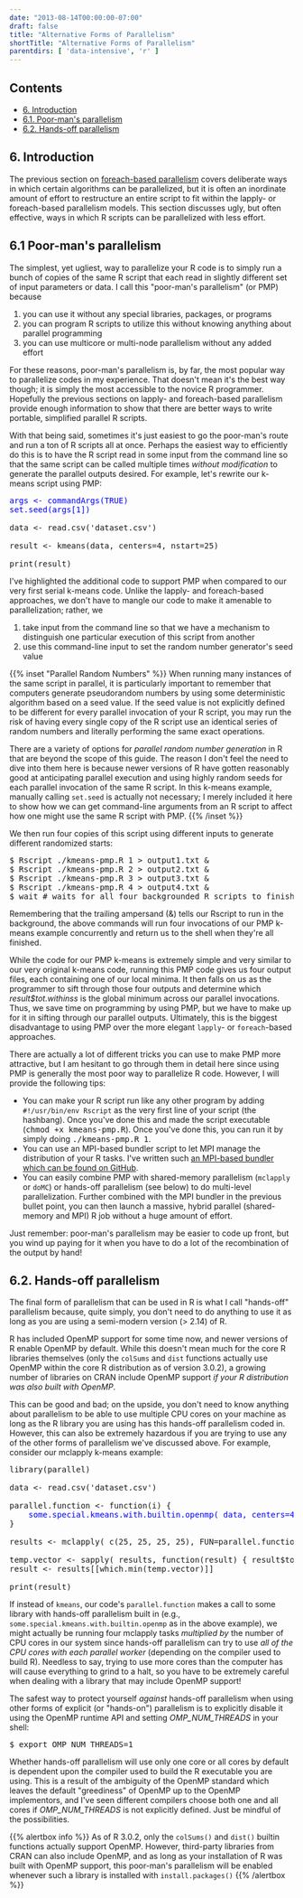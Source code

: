 ```yaml
---
date: "2013-08-14T00:00:00-07:00"
draft: false
title: "Alternative Forms of Parallelism"
shortTitle: "Alternative Forms of Parallelism"
parentdirs: [ 'data-intensive', 'r' ]
---
```


## Contents

* [6. Introduction](#6-introduction)
* [6.1. Poor-man's parallelism](#6-1-poor-man-s-parallelism)
* [6.2. Hands-off parallelism](#6-2-hands-off-parallelism)

## 6. Introduction

The previous section on [foreach-based parallelism](foreach-parallelism.html)
covers deliberate ways in which certain algorithms can be parallelized, but it
is often an inordinate amount of effort to restructure an entire script to
fit within the lapply- or foreach-based parallelism models.  This section
discusses ugly, but often effective, ways in which R scripts can be parallelized
with less effort.

## 6.1 Poor-man's parallelism

The simplest, yet ugliest, way to parallelize your R code is to simply run
a bunch of copies of the same R script that each read in slightly different 
set of input parameters or data.  I call this "poor-man's parallelism" (or PMP)
because

1. you can use it without any special libraries, packages, or programs
2. you can program R scripts to utilize this without knowing anything about
   parallel programming
3. you can use multicore or multi-node parallelism without any added effort

For these reasons, poor-man's parallelism is, by far, the most popular way to
parallelize codes in my experience.  That doesn't mean it's the best way though;
it is simply the most accessible to the novice R programmer.  Hopefully the
previous sections on lapply- and foreach-based parallelism provide enough 
information to show that there are better ways to write portable, simplified 
parallel R scripts.

With that being said, sometimes it's just easiest to go the poor-man's route
and run a ton of R scripts all at once.  Perhaps the easiest way to efficiently
do this is to have the R script read in some input from the command line so that
the same script can be called multiple times _without modification_ to
generate the parallel outputs desired.  For example, let's rewrite our k-means
script using PMP:

<pre>
<span style='color:blue'>args &lt;- commandArgs(TRUE)</span>
<span style='color:blue'>set.seed(args[1])</span>

data &lt;- read.csv('dataset.csv')

result &lt;- kmeans(data, centers=4, nstart=25)

print(result)
</pre>

I've highlighted the additional code to support PMP when compared to our
very first serial k-means code.  Unlike the lapply- and foreach-based 
approaches, we don't have to mangle our code to make it amenable to 
parallelization; rather, we

1. take input from the command line so that we have a mechanism to distinguish one particular execution of this script from another
2. use this command-line input to set the random number generator's seed value

<div class="shortcode">
{{% inset "Parallel Random Numbers" %}}
When running many instances of the same script in parallel, it is 
particularly important to remember that computers generate pseudorandom numbers
by using some deterministic algorithm based on a seed value.  If the seed value
is not explicitly defined to be different for every parallel invocation of your
R script, you may run the risk of having every single copy of the R script use
an identical series of random numbers and literally performing the same exact
operations.

There are a variety of options for _parallel random number generation_
in R that are beyond the scope of this guide.  The reason I don't feel the need
to dive into them here is because newer versions of R have gotten reasonably
good at anticipating parallel execution and using highly random seeds for each
parallel invocation of the same R script.  In this k-means example, manually
calling <code>set.seed</code> is actually not necessary; I merely included it
here to show how we can get command-line arguments from an R script to affect
how one might use the same R script with PMP.
{{% /inset %}}
</div>

We then run four copies of this script using different inputs to generate
different randomized starts:

<pre>
$ <kbd>Rscript ./kmeans-pmp.R 1 &gt; output1.txt &amp;</kbd>
$ <kbd>Rscript ./kmeans-pmp.R 2 &gt; output2.txt &amp;</kbd>
$ <kbd>Rscript ./kmeans-pmp.R 3 &gt; output3.txt &amp;</kbd>
$ <kbd>Rscript ./kmeans-pmp.R 4 &gt; output4.txt &amp;</kbd>
$ <kbd>wait</kbd> # waits for all four backgrounded R scripts to finish
</pre>

Remembering that the trailing ampersand (&amp;) tells our Rscript to run in
the background, the above commands will run four invocations of our PMP k-means
example concurrently and return us to the shell when they're all finished.

While the code for our PMP k-means is extremely simple and very similar to
our very original k-means code, running this PMP code gives us four output files,
each containing one of our local minima.  It then falls on us as the programmer
to sift through those four outputs and determine which 
<var>result$tot.withinss</var> is the global minimum across our parallel
invocations.  Thus, we save time on programming by using PMP, but we have to
make up for it in sifting through our parallel outputs.  Ultimately, this is the
biggest disadvantage to using PMP over the more elegant <code>lapply</code>- 
or <code>foreach</code>-based approaches.

There are actually a lot of different tricks you can use to make PMP more
attractive, but I am hesitant to go through them in detail here since using PMP
is generally the most poor way to parallelize R code.  However, I will provide
the following tips:

* You can make your R script run like any other program by adding <code>#!/usr/bin/env Rscript</code> as the very first line of your script (the hashbang).  Once you've done this and made the script executable (<kbd>chmod +x kmeans-pmp.R</kbd>).  Once you've done this, you can run it by simply doing <kbd>./kmeans-pmp.R 1</kbd>.
* You can use an MPI-based bundler script to let MPI manage the distribution of your R tasks.  I've written such <a href="https://github.com/sdsc/sdsc-user/tree/master/bundler">an MPI-based bundler which can be found on GitHub</a>.
* You can easily combine PMP with shared-memory parallelism (<code>mclapply</code> or <code>doMC</code>) or hands-off parallelism (see below) to do multi-level parallelization.  Further combined with the MPI bundler in the previous bullet point, you can then launch a massive, hybrid parallel (shared-memory and MPI) R job without a huge amount of effort.

Just remember: poor-man's parallelism may be easier to code up front, but you
wind up paying for it when you have to do a lot of the recombination of the 
output by hand!

## 6.2. Hands-off parallelism

The final form of parallelism that can be used in R is what I call 
"hands-off" parallelism because, quite simply, you don't need to do anything to
use it as long as you are using a semi-modern version (&gt; 2.14) of R.

R has included OpenMP support for some time now, and newer versions of R 
enable OpenMP by default.  While this doesn't mean much for the core R libraries 
themselves (only the <code>colSums</code> and <code>dist</code> functions 
actually use OpenMP within the core R distribution as of version 3.0.2), a 
growing number of libraries on CRAN include OpenMP support _if your R 
distribution was also built with OpenMP_.

This can be good and bad; on the upside, you don't need to know anything
about parallelism to be able to use multiple CPU cores on your machine as long
as the R library you are using has this hands-off parallelism coded in.
However, this can also be extremely hazardous if you are trying to use any of
the other forms of parallelism we've discussed above.  For example, consider our
mclapply k-means example:

<pre>
library(parallel)

data &lt;- read.csv('dataset.csv')

parallel.function &lt;- function(i) {
    <span style="color:blue">some.special.kmeans.with.builtin.openmp( data, centers=4, nstart=i )</span>
}

results &lt;- mclapply( c(25, 25, 25, 25), FUN=parallel.function )

temp.vector &lt;- sapply( results, function(result) { result$tot.withinss } )
result &lt;- results[[which.min(temp.vector)]]

print(result)
</pre>

If instead of <code>kmeans</code>, our code's <code>parallel.function</code>
makes a call to some library with hands-off parallelism built in (e.g., <code>some.special.kmeans.with.builtin.openmp</code> 
as in the above example), we might actually be running four mclapply tasks 
_multiplied by_ the number of CPU cores in our system since hands-off 
parallelism can try to use _all of the CPU cores with each parallel 
worker_ (depending on the compiler used to build R).  Needless to say, 
trying to use more cores than the computer has will cause everything to grind 
to a halt, so you have to be extremely careful when dealing with a library 
that may include OpenMP support!

The safest way to protect yourself _against_ hands-off parallelism 
when using other forms of explicit (or "hands-on") parallelism is to explicitly
disable it using the OpenMP runtime API and setting
<var>OMP_NUM_THREADS</var> in your shell:

<pre>
$ <kbd>export OMP_NUM_THREADS=1</kbd>
</pre>

Whether hands-off parallelism will use only one core or all cores by
default is dependent upon the compiler used to build the R executable you are 
using.  This is a result of the ambiguity of the OpenMP standard which leaves 
the default "greediness" of OpenMP up to the OpenMP implementors, and I've seen
different compilers choose both one and all cores if <var>OMP_NUM_THREADS</var>
is not explicitly defined.  Just be mindful of the possibilities.

<div class="shortcode">
{{% alertbox info %}}
As of R 3.0.2, only the <code>colSums()</code> and <code>dist()</code> builtin
functions actually support OpenMP.  However, third-party libraries from CRAN can
also include OpenMP, and as long as your installation of R was built with OpenMP
support, this poor-man's parallelism will be enabled whenever such a library
is installed with <code>install.packages()</code>
{{% /alertbox %}}
</div>

<!-- references -->
[my parallel r github repository]: https://github.com/glennklockwood/paraR/tree/master/kmeans
[running r on hpc clusters]: on-hpc.html
[whats killing cloud interconnect performance]: http://glennklockwood.blogspot.com/2013/06/whats-killing-cloud-interconnect.html
[foreach cran page]: http://cran.r-project.org/web/packages/foreach/index.html
[revolution analytics foreach whitepaper]: http://www.revolutionanalytics.com/whitepaper/using-foreach-package-r-combine-iterators-and-other-functions
